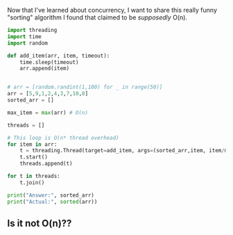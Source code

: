 Now that I've learned about concurrency, I want to share this really funny "sorting" algorithm I found that claimed to be *supposedly* O(n). 
```py
import threading
import time
import random

def add_item(arr, item, timeout):
    time.sleep(timeout)
    arr.append(item)


# arr = [random.randint(1,100) for _ in range(50)]
arr = [5,9,1,2,4,3,7,10,8]
sorted_arr = []

max_item = max(arr) # O(n)

threads = []

# This loop is O(n* thread overhead)
for item in arr:
    t = threading.Thread(target=add_item, args=(sorted_arr,item, item/max_item))
    t.start()
    threads.append(t)

for t in threads:
    t.join()

print("Answer:", sorted_arr)
print("Actual:", sorted(arr))
```


## Is it not O(n)??


